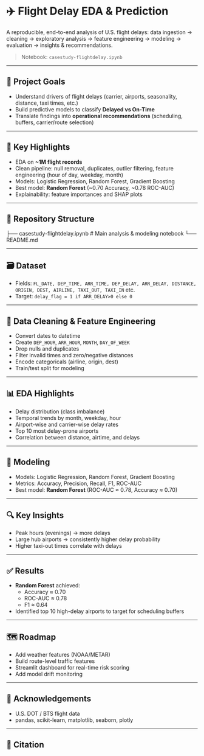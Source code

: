 # ✈️ Flight Delay EDA & Prediction

A reproducible, end-to-end analysis of U.S. flight delays: data ingestion → cleaning → exploratory analysis → feature engineering → modeling → evaluation → insights & recommendations.

> Notebook: `casestudy-flightdelay.ipynb`

---

## 📌 Project Goals
* Understand drivers of flight delays (carrier, airports, seasonality, distance, taxi times, etc.)
* Build predictive models to classify **Delayed vs On-Time**
* Translate findings into **operational recommendations** (scheduling, buffers, carrier/route selection)

---

## 🧱 Key Highlights
* EDA on **~1M flight records**
* Clean pipeline: null removal, duplicates, outlier filtering, feature engineering (hour of day, weekday, month)
* Models: Logistic Regression, Random Forest, Gradient Boosting
* Best model: **Random Forest** (~0.70 Accuracy, ~0.78 ROC-AUC)
* Explainability: feature importances and SHAP plots

---

## 📂 Repository Structure
├── casestudy-flightdelay.ipynb # Main analysis & modeling notebook
└── README.md

---

## 🗃️ Dataset
* Fields: `FL_DATE, DEP_TIME, ARR_TIME, DEP_DELAY, ARR_DELAY, DISTANCE, ORIGIN, DEST, AIRLINE, TAXI_OUT, TAXI_IN` etc.
* Target: `delay_flag = 1 if ARR_DELAY>0 else 0`

---

## 🧼 Data Cleaning & Feature Engineering
* Convert dates to datetime
* Create `DEP_HOUR`, `ARR_HOUR`, `MONTH`, `DAY_OF_WEEK`
* Drop nulls and duplicates
* Filter invalid times and zero/negative distances
* Encode categoricals (airline, origin, dest)
* Train/test split for modeling

---

## 📊 EDA Highlights
* Delay distribution (class imbalance)
* Temporal trends by month, weekday, hour
* Airport-wise and carrier-wise delay rates
* Top 10 most delay-prone airports
* Correlation between distance, airtime, and delays

---

## 🤖 Modeling
* Models: Logistic Regression, Random Forest, Gradient Boosting
* Metrics: Accuracy, Precision, Recall, F1, ROC-AUC
* Best model: **Random Forest** (ROC-AUC ≈ 0.78, Accuracy ≈ 0.70)

---

## 🔍 Key Insights
* Peak hours (evenings) → more delays
* Large hub airports → consistently higher delay probability
* Higher taxi-out times correlate with delays

---

## ✅ Results
* **Random Forest** achieved:
  * Accuracy ≈ 0.70
  * ROC-AUC ≈ 0.78
  * F1 ≈ 0.64
* Identified top 10 high-delay airports to target for scheduling buffers

---

## 🗺️ Roadmap
* Add weather features (NOAA/METAR)
* Build route-level traffic features
* Streamlit dashboard for real-time risk scoring
* Add model drift monitoring

---

## 🙌 Acknowledgements
* U.S. DOT / BTS flight data
* pandas, scikit-learn, matplotlib, seaborn, plotly

---

## 📣 Citation
